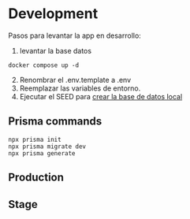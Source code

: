 # Development

Pasos para levantar la app en desarrollo:

1. levantar la base datos

```
docker compose up -d
```

2. Renombrar el .env.template a .env
3. Reemplazar las variables de entorno.
4. Ejecutar el SEED para [crear la base de datos local](localhost:3000/api/seed)

## Prisma commands

```
npx prisma init
npx prisma migrate dev
npx prisma generate
```

## Production

## Stage
